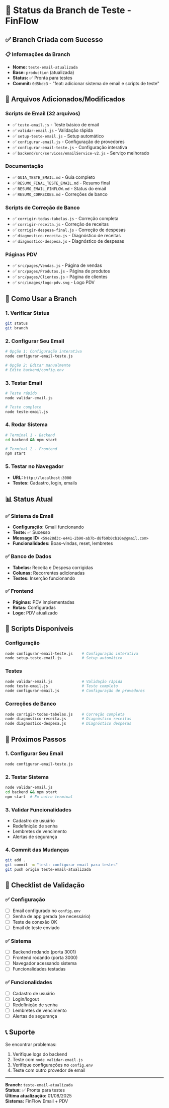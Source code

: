 # 🎯 Status da Branch de Teste - FinFlow

## ✅ **Branch Criada com Sucesso**

### 📋 **Informações da Branch**
- **Nome:** `teste-email-atualizada`
- **Base:** `production` (atualizada)
- **Status:** ✅ Pronta para testes
- **Commit:** `0d5bdc3` - "feat: adicionar sistema de email e scripts de teste"

## 📁 **Arquivos Adicionados/Modificados**

### **Scripts de Email (32 arquivos)**
- ✅ `teste-email.js` - Teste básico de email
- ✅ `validar-email.js` - Validação rápida
- ✅ `setup-teste-email.js` - Setup automático
- ✅ `configurar-email.js` - Configuração de provedores
- ✅ `configurar-email-teste.js` - Configuração interativa
- ✅ `backend/src/services/emailService-v2.js` - Serviço melhorado

### **Documentação**
- ✅ `GUIA_TESTE_EMAIL.md` - Guia completo
- ✅ `RESUMO_FINAL_TESTE_EMAIL.md` - Resumo final
- ✅ `RESUMO_EMAIL_FINFLOW.md` - Status do email
- ✅ `RESUMO_CORRECOES.md` - Correções de banco

### **Scripts de Correção de Banco**
- ✅ `corrigir-todas-tabelas.js` - Correção completa
- ✅ `corrigir-receita.js` - Correção de receitas
- ✅ `corrigir-despesa-final.js` - Correção de despesas
- ✅ `diagnostico-receita.js` - Diagnóstico de receitas
- ✅ `diagnostico-despesa.js` - Diagnóstico de despesas

### **Páginas PDV**
- ✅ `src/pages/Vendas.js` - Página de vendas
- ✅ `src/pages/Produtos.js` - Página de produtos
- ✅ `src/pages/Clientes.js` - Página de clientes
- ✅ `src/images/logo-pdv.svg` - Logo PDV

## 🚀 **Como Usar a Branch**

### **1. Verificar Status**
```bash
git status
git branch
```

### **2. Configurar Seu Email**
```bash
# Opção 1: Configuração interativa
node configurar-email-teste.js

# Opção 2: Editar manualmente
# Edite backend/config.env
```

### **3. Testar Email**
```bash
# Teste rápido
node validar-email.js

# Teste completo
node teste-email.js
```

### **4. Rodar Sistema**
```bash
# Terminal 1 - Backend
cd backend && npm start

# Terminal 2 - Frontend
npm start
```

### **5. Testar no Navegador**
- **URL:** `http://localhost:3000`
- **Testes:** Cadastro, login, emails

## 📊 **Status Atual**

### **✅ Sistema de Email**
- **Configuração:** Gmail funcionando
- **Teste:** ✅ Sucesso
- **Message ID:** `<59e28d3c-e441-2b90-ab7b-d8f69b0cb10a@gmail.com>`
- **Funcionalidades:** Boas-vindas, reset, lembretes

### **✅ Banco de Dados**
- **Tabelas:** Receita e Despesa corrigidas
- **Colunas:** Recorrentes adicionadas
- **Testes:** Inserção funcionando

### **✅ Frontend**
- **Páginas:** PDV implementadas
- **Rotas:** Configuradas
- **Logo:** PDV atualizado

## 🔧 **Scripts Disponíveis**

### **Configuração**
```bash
node configurar-email-teste.js    # Configuração interativa
node setup-teste-email.js         # Setup automático
```

### **Testes**
```bash
node validar-email.js             # Validação rápida
node teste-email.js               # Teste completo
node configurar-email.js          # Configuração de provedores
```

### **Correções de Banco**
```bash
node corrigir-todas-tabelas.js    # Correção completa
node diagnostico-receita.js       # Diagnóstico receitas
node diagnostico-despesa.js       # Diagnóstico despesas
```

## 📝 **Próximos Passos**

### **1. Configurar Seu Email**
```bash
node configurar-email-teste.js
```

### **2. Testar Sistema**
```bash
node validar-email.js
cd backend && npm start
npm start  # Em outro terminal
```

### **3. Validar Funcionalidades**
- Cadastro de usuário
- Redefinição de senha
- Lembretes de vencimento
- Alertas de segurança

### **4. Commit das Mudanças**
```bash
git add .
git commit -m "test: configurar email para testes"
git push origin teste-email-atualizada
```

## 🎯 **Checklist de Validação**

### **✅ Configuração**
- [ ] Email configurado no `config.env`
- [ ] Senha de app gerada (se necessário)
- [ ] Teste de conexão OK
- [ ] Email de teste enviado

### **✅ Sistema**
- [ ] Backend rodando (porta 3001)
- [ ] Frontend rodando (porta 3000)
- [ ] Navegador acessando sistema
- [ ] Funcionalidades testadas

### **✅ Funcionalidades**
- [ ] Cadastro de usuário
- [ ] Login/logout
- [ ] Redefinição de senha
- [ ] Lembretes de vencimento
- [ ] Alertas de segurança

## 📞 **Suporte**

Se encontrar problemas:
1. Verifique logs do backend
2. Teste com `node validar-email.js`
3. Verifique configurações no `config.env`
4. Teste com outro provedor de email

---

**Branch:** `teste-email-atualizada`  
**Status:** ✅ Pronta para testes  
**Última atualização:** 01/08/2025  
**Sistema:** FinFlow Email + PDV 
